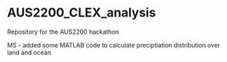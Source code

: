 # AUS2200_CLEX_analysis
Repository for the AUS2200 hackathon

MS - added some MATLAB code to calculate preciptiation distribution over land and ocean
